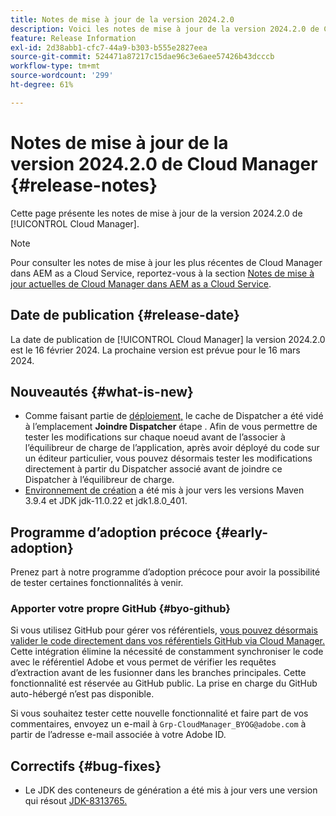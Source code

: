```yaml
---
title: Notes de mise à jour de la version 2024.2.0
description: Voici les notes de mise à jour de la version 2024.2.0 de Cloud Manager.
feature: Release Information
exl-id: 2d38abb1-cfc7-44a9-b303-b555e2827eea
source-git-commit: 524471a87217c15dae96c3e6aee57426b43dcccb
workflow-type: tm+mt
source-wordcount: '299'
ht-degree: 61%

---
```



# Notes de mise à jour de la version 2024.2.0 de Cloud Manager {#release-notes}

Cette page présente les notes de mise à jour de la version 2024.2.0 de [!UICONTROL Cloud Manager].

>[!NOTE]
>
>Pour consulter les notes de mise à jour les plus récentes de Cloud Manager dans AEM as a Cloud Service, reportez-vous à la section [Notes de mise à jour actuelles de Cloud Manager dans AEM as a Cloud Service](https://experienceleague.adobe.com/docs/experience-manager-cloud-service/content/implementing/using-cloud-manager/release-notes-cloud-manager/release-notes-cm-current.html?lang=fr).

## Date de publication {#release-date}

La date de publication de [!UICONTROL Cloud Manager] la version 2024.2.0 est le 16 février 2024. La prochaine version est prévue pour le 16 mars 2024.

## Nouveautés {#what-is-new}

* Comme faisant partie de [déploiement,](/help/using/code-deployment.md) le cache de Dispatcher a été vidé à l’emplacement **Joindre Dispatcher** étape . Afin de vous permettre de tester les modifications sur chaque noeud avant de l’associer à l’équilibreur de charge de l’application, après avoir déployé du code sur un éditeur particulier, vous pouvez désormais tester les modifications directement à partir du Dispatcher associé avant de joindre ce Dispatcher à l’équilibreur de charge.
* [Environnement de création](/help/getting-started/build-environment.md) a été mis à jour vers les versions Maven 3.9.4 et JDK jdk-11.0.22 et jdk1.8.0_401.

## Programme d’adoption précoce {#early-adoption}

Prenez part à notre programme d’adoption précoce pour avoir la possibilité de tester certaines fonctionnalités à venir.

### Apporter votre propre GitHub {#byo-github}

Si vous utilisez GitHub pour gérer vos référentiels, [vous pouvez désormais valider le code directement dans vos référentiels GitHub via Cloud Manager.](/help/managing-code/byo-github.md) Cette intégration élimine la nécessité de constamment synchroniser le code avec le référentiel Adobe et vous permet de vérifier les requêtes d’extraction avant de les fusionner dans les branches principales. Cette fonctionnalité est réservée au GitHub public. La prise en charge du GitHub auto-hébergé n’est pas disponible.

Si vous souhaitez tester cette nouvelle fonctionnalité et faire part de vos commentaires, envoyez un e-mail à `Grp-CloudManager_BYOG@adobe.com` à partir de l’adresse e-mail associée à votre Adobe ID.

## Correctifs {#bug-fixes}

* Le JDK des conteneurs de génération a été mis à jour vers une version qui résout [JDK-8313765.](https://bugs.openjdk.org/browse/JDK-8313765)

